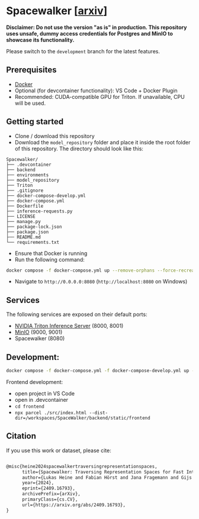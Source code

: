 # Spacewalker \[[arxiv](https://arxiv.org/abs/2409.16793)\]

__Disclaimer: Do not use the version "as is" in production. This repository uses unsafe, dummy access credentials for Postgres and MinIO to showcase its functionality.__

Please switch to the `development` branch for the latest features.
## Prerequisites
- [Docker](https://www.docker.com/get-started/)
- Optional (for devcontainer functionality): VS Code + Docker Plugin
- Recommended: CUDA-compatible GPU for Triton. If unavailable, CPU will be used.

## Getting started

- Clone / download this repository
- Download the `model_repository` folder and place it inside the root folder of this repository. The directory should look like this:
```
Spacewalker/
├── .devcontainer
├── backend
├── environments
├── model_repository
├── Triton
├── .gitignore
├── docker-compose-develop.yml
├── docker-compose.yml
├── Dockerfile
├── inference-requests.py
├── LICENSE
├── manage.py
├── package-lock.json
├── package.json
├── README.md
└── requirements.txt
```
- Ensure that Docker is running
- Run the following command:

```bash
docker compose -f docker-compose.yml up --remove-orphans --force-recreate
```

- Navigate to `http://0.0.0.0:8080` (`http://localhost:8080` on Windows)

## Services
The following services are exposed on their default ports:
- [NVIDIA Triton Inference Server](https://www.nvidia.com/en-us/ai-data-science/products/triton-inference-server/) (8000, 8001)
- [MinIO](https://min.io) (9000, 9001)
- Spacewalker (8080)

## Development:
```bash
docker compose -f docker-compose.yml -f docker-compose-develop.yml up --remove-orphans --force-recreate
```

Frontend development:
- open project in VS Code
- open in .devcontainer
- ```cd frontend```
- ```npx parcel ./src/index.html --dist-dir=/workspaces/SpaceWalker/backend/static/frontend```

## Citation
If you use this work or dataset, please cite:
```latex

@misc{heine2024spacewalkertraversingrepresentationspaces,
      title={Spacewalker: Traversing Representation Spaces for Fast Interactive Exploration and Annotation of Unstructured Data}, 
      author={Lukas Heine and Fabian Hörst and Jana Fragemann and Gijs Luijten and Miriam Balzer and Jan Egger and Fin Bahnsen and M. Saquib Sarfraz and Jens Kleesiek and Constantin Seibold},
      year={2024},
      eprint={2409.16793},
      archivePrefix={arXiv},
      primaryClass={cs.CV},
      url={https://arxiv.org/abs/2409.16793}, 
}

```
